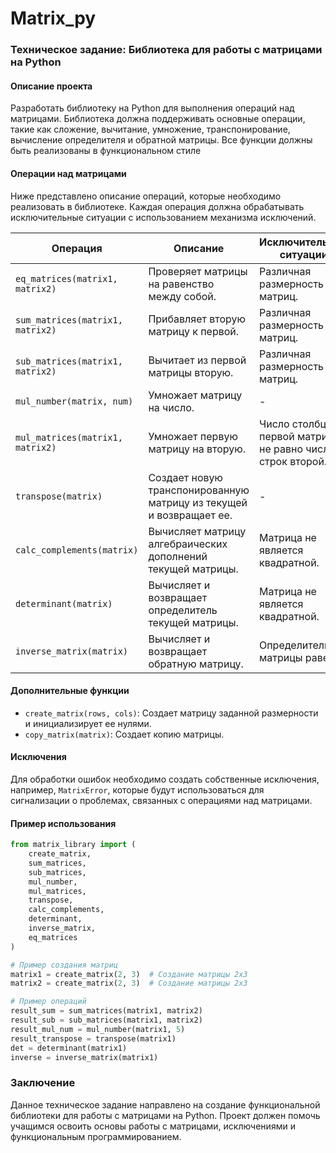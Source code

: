 # Matrix_py
### Техническое задание: Библиотека для работы с матрицами на Python

#### Описание проекта

Разработать библиотеку на Python для выполнения операций над матрицами. Библиотека должна поддерживать основные операции, такие как сложение, вычитание, умножение, транспонирование, вычисление определителя и обратной матрицы. Все функции должны быть реализованы в функциональном стиле
#### Операции над матрицами

Ниже представлено описание операций, которые необходимо реализовать в библиотеке. Каждая операция должна обрабатывать исключительные ситуации с использованием механизма исключений.

| Операция                          | Описание                                                                 | Исключительные ситуации                                           |
|-----------------------------------|--------------------------------------------------------------------------|------------------------------------------------------------------|
| `eq_matrices(matrix1, matrix2)`  | Проверяет матрицы на равенство между собой.                            | Различная размерность матриц.                                   |
| `sum_matrices(matrix1, matrix2)` | Прибавляет вторую матрицу к первой.                                     | Различная размерность матриц.                                   |
| `sub_matrices(matrix1, matrix2)` | Вычитает из первой матрицы вторую.                                     | Различная размерность матриц.                                   |
| `mul_number(matrix, num)`         | Умножает матрицу на число.                                             | -                                                                |
| `mul_matrices(matrix1, matrix2)` | Умножает первую матрицу на вторую.                                     | Число столбцов первой матрицы не равно числу строк второй.     |
| `transpose(matrix)`               | Создает новую транспонированную матрицу из текущей и возвращает ее.    | -                                                                |
| `calc_complements(matrix)`        | Вычисляет матрицу алгебраических дополнений текущей матрицы.           | Матрица не является квадратной.                                  |
| `determinant(matrix)`             | Вычисляет и возвращает определитель текущей матрицы.                   | Матрица не является квадратной.                                  |
| `inverse_matrix(matrix)`          | Вычисляет и возвращает обратную матрицу.                               | Определитель матрицы равен 0.                                   |

#### Дополнительные функции

- `create_matrix(rows, cols)`: Создает матрицу заданной размерности и инициализирует ее нулями.
- `copy_matrix(matrix)`: Создает копию матрицы.

#### Исключения

Для обработки ошибок необходимо создать собственные исключения, например, `MatrixError`, которые будут использоваться для сигнализации о проблемах, связанных с операциями над матрицами.

#### Пример использования

```python
from matrix_library import (
    create_matrix,
    sum_matrices,
    sub_matrices,
    mul_number,
    mul_matrices,
    transpose,
    calc_complements,
    determinant,
    inverse_matrix,
    eq_matrices
)

# Пример создания матриц
matrix1 = create_matrix(2, 3)  # Создание матрицы 2x3
matrix2 = create_matrix(2, 3)  # Создание матрицы 2x3

# Пример операций
result_sum = sum_matrices(matrix1, matrix2)
result_sub = sub_matrices(matrix1, matrix2)
result_mul_num = mul_number(matrix1, 5)
result_transpose = transpose(matrix1)
det = determinant(matrix1)
inverse = inverse_matrix(matrix1)
```

### Заключение

Данное техническое задание направлено на создание функциональной библиотеки для работы с матрицами на Python. Проект должен помочь учащимся освоить основы работы с матрицами, исключениями и функциональным программированием.

